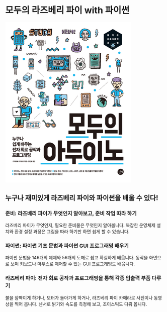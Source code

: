# 모두의 라즈베리 파이 with 파이썬

<img src="cover.jpg" width="400px" height="auto" style="max-width: 400px" />

## 누구나 재미있게 라즈베리 파이와 파이썬을 배울 수 있다!

### 준비: 라즈베리 파이가 무엇인지 알아보고, 준비 작업 따라 하기
라즈베리 파이가 무엇인지, 필요한 준비물은 무엇인지 알아봅니다. 복잡한 운영체제 설치와 환경 설정 과정은 그림을 따라 하기만 하면 쉽게 할 수 있습니다.

### 파이썬: 파이썬 기초 문법과 파이썬 GUI 프로그래밍 배우기
파이썬 문법을 146개의 예제와 56개의 도해로 쉽고 확실하게 배웁니다. 동작을 화면으로 보며 키보드나 마우스로 제어할 수 있는 GUI 프로그래밍도 배웁니다.

### 라즈베리 파이: 전자 회로 공작과 프로그래밍을 통해 각종 입출력 부품 다루기
불을 깜빡이게 하거나, 모터가 돌아가게 하거나, 라즈베리 파이 카메라로 사진이나 동영상을 찍어 봅니다. 센서로 밝기와 속도를 측정해 보고, 조이스틱도 다뤄 봅니다.
